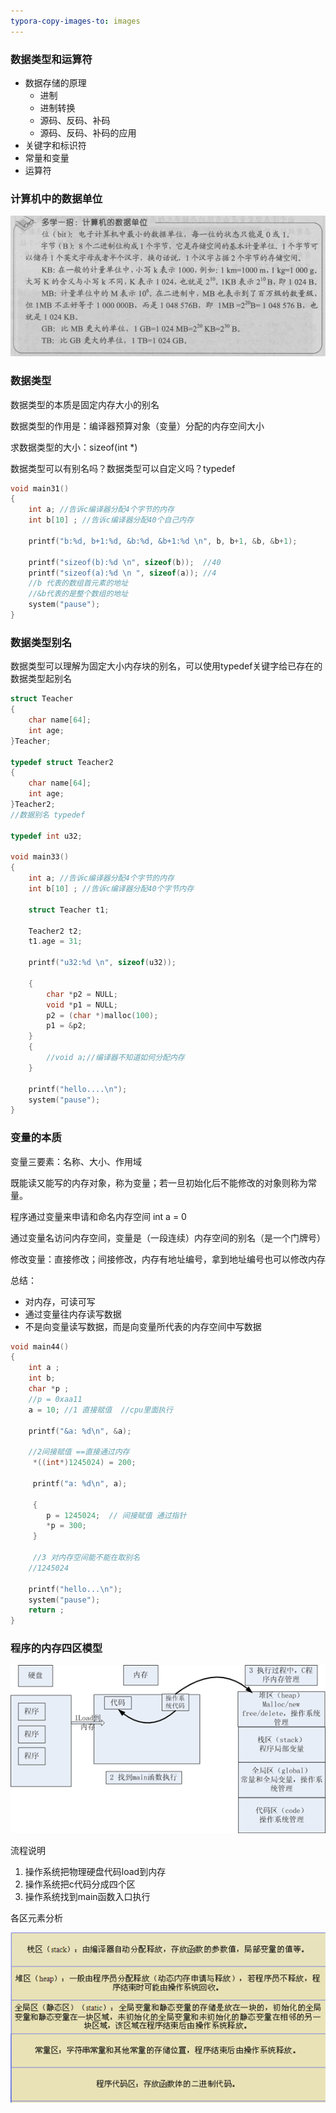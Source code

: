 ```yaml
---
typora-copy-images-to: images
---
```


### 数据类型和运算符

- 数据存储的原理
  - 进制
  - 进制转换
  - 源码、反码、补码
  - 源码、反码、补码的应用
- 关键字和标识符
- 常量和变量
- 运算符

### 计算机中的数据单位

![1499574495891](images/1499574495891.png)

### 数据类型

数据类型的本质是固定内存大小的别名

数据类型的作用是：编译器预算对象（变量）分配的内存空间大小

求数据类型的大小：sizeof(int *)

数据类型可以有别名吗？数据类型可以自定义吗？typedef

```c
void main31()
{
	int a; //告诉c编译器分配4个字节的内存
	int b[10] ; //告诉c编译器分配40个自己内存

	printf("b:%d, b+1:%d, &b:%d, &b+1:%d \n", b, b+1, &b, &b+1);

	printf("sizeof(b):%d \n", sizeof(b));  //40
	printf("sizeof(a):%d \n ", sizeof(a)); //4
 	//b 代表的数组首元素的地址
	//&b代表的是整个数组的地址  
  	system("pause");
}
```

### 数据类型别名

数据类型可以理解为固定大小内存块的别名，可以使用typedef关键字给已存在的数据类型起别名

```c
struct Teacher
{
	char name[64];
	int age;
}Teacher;

typedef struct Teacher2
{
	char name[64];
	int age;
}Teacher2;
//数据别名 typedef

typedef int u32;

void main33()
{
	int a; //告诉c编译器分配4个字节的内存
	int b[10] ; //告诉c编译器分配40个字节内存

	struct Teacher t1;

	Teacher2 t2;
	t1.age = 31;

	printf("u32:%d \n", sizeof(u32));

	{
		char *p2 = NULL;
		void *p1 = NULL;
		p2 = (char *)malloc(100);
		p1 = &p2;
	}
	{
		//void a;//编译器不知道如何分配内存
	}

	printf("hello....\n");
	system("pause");
}
```

### 变量的本质

变量三要素：名称、大小、作用域

既能读又能写的内存对象，称为变量；若一旦初始化后不能修改的对象则称为常量。

程序通过变量来申请和命名内存空间 int a = 0

通过变量名访问内存空间，变量是（一段连续）内存空间的别名（是一个门牌号）

修改变量：直接修改；间接修改，内存有地址编号，拿到地址编号也可以修改内存

总结：

- 对内存，可读可写
- 通过变量往内存读写数据
- 不是向变量读写数据，而是向变量所代表的内存空间中写数据

```c
void main44()
{
	int a ;
	int b; 
	char *p ;
	//p = 0xaa11
	a = 10; //1 直接赋值  //cpu里面执行

	printf("&a: %d\n", &a);

	//2间接赋值 ==直接通过内存
	 *((int*)1245024) = 200;

	 printf("a: %d\n", a);

	 {
		p = 1245024;  // 间接赋值 通过指针
		*p = 300;
	 }

	 //3 对内存空间能不能在取别名
	//1245024
	
	printf("hello...\n");
	system("pause");
	return ;
}
```

### 程序的内存四区模型

![1499583481558](images/1499583481558.png)

流程说明

1. 操作系统把物理硬盘代码load到内存
2. 操作系统把c代码分成四个区
3. 操作系统找到main函数入口执行

各区元素分析

![1499583558110](images/1499583558110.png)